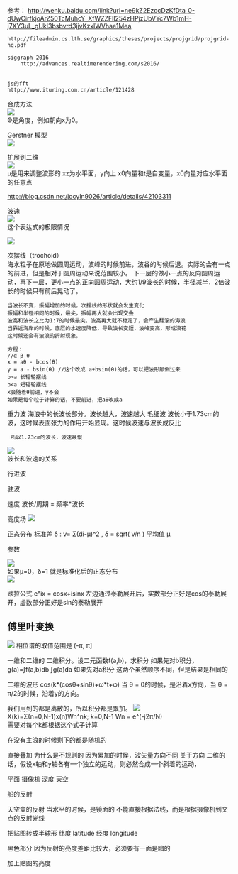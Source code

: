 
参考：
    http://wenku.baidu.com/link?url=ne9kZ2EzocDzKfDta_0-dUwCirfkjoArZ50TcMuhcY_XfWZZFll254zHPjzUbVYc7Wb1mH-j7XY3uL_gUkI3bsbvrd3jjvKzxlWVhae1Mea
    
    http://fileadmin.cs.lth.se/graphics/theses/projects/projgrid/projgrid-hq.pdf
    
    siggraph 2016
        http://advances.realtimerendering.com/s2016/


    js的fft
    http://www.ituring.com.cn/article/121428


合成方法  
![](docimg/普通合成.png)  
Θ是角度，例如朝向x为0。

Gerstner 模型  
![](docimg/gerstner.png)

扩展到二维  
![](docimg/gerstner2d.png)  
μ是用来调整波形的
xz为水平面，y向上
x0向量和t是自变量，x0向量对应水平面的任意点

http://blog.csdn.net/jocyln9026/article/details/42103311

波速  
![](docimg/1.gif)    
这个表达式的极限情况 

![](docimg/ocwav3.gif)  

次摆线（trochoid）  
    海水粒子在原地做圆周运动，波峰的时候前进，波谷的时候后退。实际的会有一点的前进，但是相对于圆周运动来说范围较小。
    下一层的做小一点的反向圆周运动，再下一层，更小一点的正向圆周运动，大约1/9波长的时候，半径减半，2倍波长的时候只有前后晃动了。

    当波长不变，振幅增加的时候，次摆线的形状就会发生变化
    振幅和半径相同的时候，最尖，振幅再大就会出现交叠
    波高和波长之比为1:7的时候最尖，波高再大就不稳定了，会产生翻滚的海浪
    当靠近海岸的时候，底层的水速度降低，导致波长变短，波峰变高，形成浪花
    这时候还会有波浪的折射现象。

    方程：
    //α β θ
    x = aθ - bcos(θ)    
    y = a - bsin(θ) //这个改成 a+bsin(θ)的话，可以把波形颠倒过来
    b>a 长辐轮摆线
    b<a 短辐轮摆线 
    x会随着θ前进，y不会
    如果是每个粒子计算的话，不要前进，把aθ改成a


重力波
    海浪中的长波长部分。波长越大，波速越大
毛细波
     波长小于1.73cm的波，这时候表面张力的作用开始显现。这时候波速与波长成反比

     所以1.73cm的波长，波速最慢
![](docimg/10.gif)  
波长和波速的关系

行进波

驻波

速度
    波长/周期 = 频率*波长

高度场
![](docimg/高度场.png)        


正态分布
    标准差 δ : v= Σ(di-μ)^2 , δ = sqrt( v/n )
    平均值 μ

参数

![](docimg/zhengtaifenbu.gif)  
如果μ=0，δ=1 就是标准化后的正态分布  
![](docimg/biaozhunhua.gif)

欧拉公式
    e^ix = cosx+isinx
    左边通过泰勒展开后，实数部分正好是cos的泰勒展开，虚数部分正好是sin的泰勒展开

## 傅里叶变换
![](docimg/fourier.jpg)
相位谱的取值范围是 (-π, π]

一维和二维的
    二维积分。设二元函数f(a,b)，求积分
    如果先对b积分，
    g(a)=∫f(a,b)db
    ∫g(a)da
    如果先对a积分
    这两个虽然顺序不同，但是结果是相同的

二维的波形
    cos(k*(cosθ+sinθ)+ω*t+φ)
    当 θ = 0的时候，是沿着x方向，当 θ = π/2的时候，沿着y的方向。
    

我们用到的都是离散的，所以积分都是累加。
![](docimg/dfourier.jpg)  
    X(k)=Σ(n=0,N-1)x(n)Wn^nk; k=0,N-1
    Wn = e^(-j2π/N)  
    需要对每个k都根据这个式子计算    

在没有主浪的时候剩下的都是随机的

直接叠加
    为什么是不规则的
    因为累加的时候，波矢量方向不同
关于方向
    二维的话，假设x轴和y轴各有一个独立的运动，则必然合成一个斜着的运动，
  
平面
摄像机
深度
天空

船的反射


天空盒的反射
    当水平的时候，是镜面的
    不能直接根据法线，而是根据摄像机到交点的反射光线

把贴图转成半球形
    纬度 latitude 
    经度 longitude


黑色部分
    因为反射的亮度差距比较大，必须要有一面是暗的    

加上贴图的亮度


